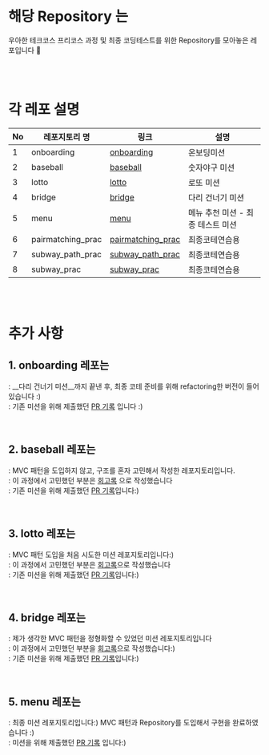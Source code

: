 # 해당 Repository 는 
우아한 테크코스 프리코스 과정 및 최종 코딩테스트를 위한 Repository를 모아놓은 레포입니다 🐳

<br>
<br>

# 각 레포 설명

|No|레포지토리 명|링크|설명|
|---|---|---|---
|1|onboarding|[onboarding](https://github.com/JoungMinJu/WoowaPreCourse/tree/main/onboarding)|온보딩미션|
|2|baseball|[baseball](https://github.com/JoungMinJu/WoowaPreCourse/tree/main/baseball)|숫자야구 미션|
|3|lotto|[lotto](https://github.com/JoungMinJu/WoowaPreCourse/tree/main/lotto)|로또 미션|
|4|bridge|[bridge](https://github.com/JoungMinJu/WoowaPreCourse/tree/main/bridge)|다리 건너기 미션|
|5|menu|[menu](https://github.com/JoungMinJu/WoowaPreCourse/tree/main/menu)|메뉴 추천 미션 - 최종 테스트 미션|
|6|pairmatching_prac|[pairmatching_prac](https://github.com/JoungMinJu/WoowaPreCourse/tree/main/pairmatching_prac)|최종코테연습용|
|7|subway_path_prac|[subway_path_prac](https://github.com/JoungMinJu/WoowaPreCourse/tree/main/subway_path_prac)|최종코테연습용|
|8|subway_prac|[subway_prac](https://github.com/JoungMinJu/WoowaPreCourse/tree/main/subway_prac)|최종코테연습용|


<br><br>

# 추가 사항

## 1. onboarding 레포는
: __다리 건너기 미션__까지 끝낸 후, 최종 코테 준비를 위해 refactoring한 버전이 들어있습니다 :) <br>
: 기존 미션을 위해 제출했던 [PR 기록](https://github.com/woowacourse-precourse/java-onboarding/pull/1258) 입니다 :)

<br>

## 2. baseball 레포는
: MVC 패턴을 도입하지 않고, 구조를 혼자 고민해서 작성한 레포지토리입니다. <br>
: 이 과정에서 고민했던 부분은 [회고록](https://velog.io/@alswn9938/%EC%9A%B0%EC%95%84%ED%95%9C-%ED%85%8C%ED%81%AC%EC%BD%94%EC%8A%A4-2%EC%A3%BC%EC%B0%A8-2) 으로 작성했습니다 <br>
: 기존 미션을 위해 제출했던 [PR 기록](https://github.com/woowacourse-precourse/java-baseball/pull/753)입니다:)

<br>

## 3. lotto 레포는
: MVC 패턴 도입을 처음 시도한 미션 레포지토리입니다:) <br>
: 이 과정에서 고민했던 부분은 [회고록](https://velog.io/@alswn9938/%EC%9A%B0%EC%95%84%ED%95%9C-%ED%85%8C%ED%81%AC%EC%BD%94%EC%8A%A4-3%EC%A3%BC%EC%B0%A8)으로 작성했습니다 <br>
: 기존 미션을 위해 제출했던 [PR 기록](https://github.com/woowacourse-precourse/java-lotto/pull/462)입니다:)

<br>

## 4. bridge 레포는 
: 제가 생각한 MVC 패턴을 정형화할 수 있었던 미션 레포지토리입니다 <br>
: 이 과정에서 고민했던 부분을 [회고록](https://velog.io/@alswn9938/%EC%9A%B0%EC%95%84%ED%95%9C-%ED%85%8C%ED%81%AC%EC%BD%94%EC%8A%A4-4%EC%A3%BC%EC%B0%A8)으로 작성했습니다:) <br>
: 기존 미션을 위해 제출했던 [PR 기록](https://github.com/woowacourse-precourse/java-bridge/pull/577)입니다:)


<br>

## 5. menu 레포는
: 최종 미션 레포지토리입니다:) MVC 패턴과 Repository를 도입해서 구현을 완료하였습니다 :) <br>
: 미션을 위해 제출했던 [PR 기록](https://github.com/woowacourse-precourse/java-menu/pull/202) 입니다:)


